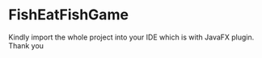 # FishEatFishGame
Kindly import the whole project into your IDE which is with JavaFX plugin. Thank you
